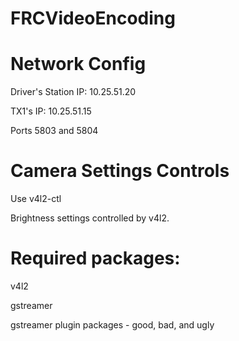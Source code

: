 # FRCVideoEncoding

# Network Config
Driver's Station IP: 10.25.51.20

TX1's IP: 10.25.51.15

Ports 5803 and 5804

# Camera Settings Controls

Use v4l2-ctl

Brightness settings controlled by v4l2.

# Required packages:

v4l2

gstreamer

gstreamer plugin packages - good, bad, and ugly